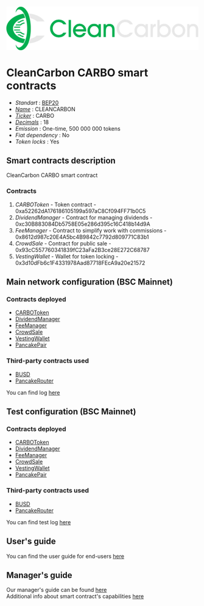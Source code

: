 ![CARBO](logo.png "CleanCarbon")

# CleanCarbon CARBO smart contracts

* _Standart_        : [BEP20](https://github.com/binance-chain/BEPs/blob/master/BEP20.md)
* _[Name](https://github.com/binance-chain/BEPs/blob/master/BEP20.md#5111-name)_            : CLEANCARBON
* _[Ticker](https://github.com/binance-chain/BEPs/blob/master/BEP20.md#5112-symbol)_          : CARBO
* _[Decimals](https://github.com/binance-chain/BEPs/blob/master/BEP20.md#5113-decimals)_        : 18
* _Emission_        : One-time, 500 000 000 tokens
* _Fiat dependency_ : No
* _Token locks_     : Yes

## Smart contracts description

CleanCarbon CARBO smart contract

### Contracts
1. _CARBOToken_ - Token contract - 0xa52262dA176186105199a597aC8Cf094FF71b0C5
2. _DividendManager_ - Contract for managing dividends - 0xc30B883084Db5758E05e286d395c16C418b14d9A
3. _FeeManager_ - Contract to simplify work with commissions - 0x8612d987c20E4A5bc4B9842c7792d809771C83b1
4. _CrowdSale_ - Contract for public sale - 0x93cC557760341839fC23aFa2B3ce28E272C68787
5. _VestingWallet_ - Wallet for token locking - 0x3d10dFb6c1F4331978Aad87718FEcA9a20e21572



## Main network configuration (BSC Mainnet)

### Contracts deployed
* [CARBOToken](https://bscscan.com/token/0xa52262dA176186105199a597aC8Cf094FF71b0C5)
* [DividendManager](https://bscscan.com/address/0xc30B883084Db5758E05e286d395c16C418b14d9A)
* [FeeManager](https://bscscan.com/address/0x8612d987c20E4A5bc4B9842c7792d809771C83b1)
* [CrowdSale](https://bscscan.com/address/0x93cC557760341839fC23aFa2B3ce28E272C68787)
* [VestingWallet](https://bscscan.com/address/0x3d10dFb6c1F4331978Aad87718FEcA9a20e21572)
* [PancakePair](https://bscscan.com/address/0x6831281c4B4De049fafB288041f395AEda8a5d6C)
### Third-party contracts used
* [BUSD](https://bscscan.com/token/0xe9e7CEA3DedcA5984780Bafc599bD69ADd087D56)
* [PancakeRouter](https://bscscan.com/address/0x10ED43C718714eb63d5aA57B78B54704E256024E)


You can find log [here](docs/report.main.md)

## Test configuration (BSC Mainnet)
### Contracts deployed
* [CARBOToken](https://bscscan.com/token/0x974a5666f371195672968d55954e05FbE586089d)
* [DividendManager](https://bscscan.com/address/0x074Cb27e5D5Bf86442Dc31ea19cf302F7B5c8AD5)
* [FeeManager](https://bscscan.com/address/0xaC7EB7A8fF44FDbF70CeFF0238376B8656fA7F0c)
* [CrowdSale](https://bscscan.com/address/0xffd9b83ea5a4196eff283adfbd551683f8d8e7a0)
* [VestingWallet](https://bscscan.com/address/0xA2c8ac0953c2753471B2bD780f8e2910376Fc6AB)
* [PancakePair](https://bscscan.com/address/0x630D9D56643777f38E1Cf04dddf2E1c9b8EB6d67)
### Third-party contracts used
* [BUSD](https://bscscan.com/token/0xe9e7cea3dedca5984780bafc599bd69add087d56)
* [PancakeRouter](https://bscscan.com/address/0x10ED43C718714eb63d5aA57B78B54704E256024E)

You can find test log [here](docs/report.test.md)

## User's guide
You can find the user guide for end-users [here](docs/user.md)

## Manager's guide
Our manager's guide can be found [here](docs/manager.md)  
Additional info about smart contract's capabilities [here](docs/additional.md)
